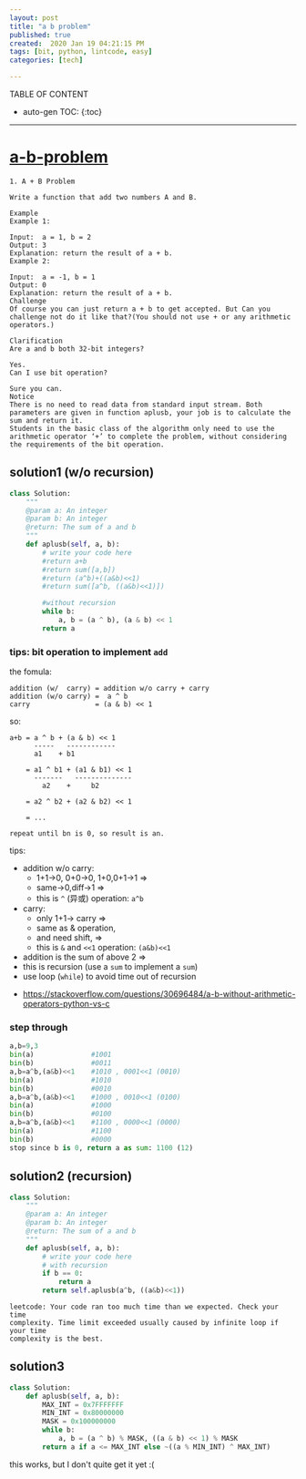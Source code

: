 ```yaml
---
layout: post
title: "a b problem"
published: true
created:  2020 Jan 19 04:21:15 PM
tags: [bit, python, lintcode, easy]
categories: [tech]

---
```


TABLE OF CONTENT

* auto-gen TOC:
{:toc}

- - -

# [a-b-problem](https://www.lintcode.com/problem/a-b-problem/?_from=ladder&&fromId=99)

    1. A + B Problem

    Write a function that add two numbers A and B.

    Example
    Example 1:

    Input:  a = 1, b = 2
    Output: 3	
    Explanation: return the result of a + b.
    Example 2:

    Input:  a = -1, b = 1
    Output: 0	
    Explanation: return the result of a + b.
    Challenge
    Of course you can just return a + b to get accepted. But Can you challenge not do it like that?(You should not use + or any arithmetic operators.)

    Clarification
    Are a and b both 32-bit integers?

    Yes.
    Can I use bit operation?

    Sure you can.
    Notice
    There is no need to read data from standard input stream. Both parameters are given in function aplusb, your job is to calculate the sum and return it.
    Students in the basic class of the algorithm only need to use the arithmetic operator ‘+’ to complete the problem, without considering the requirements of the bit operation.

## solution1 (w/o recursion)

```python
class Solution:
    """
    @param a: An integer
    @param b: An integer
    @return: The sum of a and b
    """
    def aplusb(self, a, b):
        # write your code here
        #return a+b
        #return sum([a,b])
        #return (a^b)+((a&b)<<1)
        #return sum([a^b, ((a&b)<<1)])

        #without recursion
        while b:
            a, b = (a ^ b), (a & b) << 1
        return a
```

### tips: bit operation to implement `add`

the fomula:

    addition (w/  carry) = addition w/o carry + carry
    addition (w/o carry) =  a ^ b
    carry                = (a & b) << 1

so:

    a+b = a ^ b + (a & b) << 1
          -----   ------------
          a1    + b1

        = a1 ^ b1 + (a1 & b1) << 1
          -------   --------------
            a2    +     b2

        = a2 ^ b2 + (a2 & b2) << 1

        = ...

    repeat until bn is 0, so result is an.

tips:

* addition w/o carry: 
    * 1+1->0, 0+0->0, 1+0,0+1->1 => 
    * same->0,diff->1 => 
    * this is `^` (异或) operation: `a^b`
* carry: 
    * only 1+1-> carry => 
    * same as & operation, 
    * and need shift, => 
    * this is `&` and `<<1` operation: `(a&b)<<1`
* addition is the sum of above 2 =>
* this is recursion (use a `sum` to implement a `sum`)
* use loop (`while`) to avoid time out of recursion

- https://stackoverflow.com/questions/30696484/a-b-without-arithmetic-operators-python-vs-c

### step through

```python
a,b=9,3
bin(a)              #1001
bin(b)              #0011
a,b=a^b,(a&b)<<1    #1010 , 0001<<1 (0010)
bin(a)              #1010
bin(b)              #0010
a,b=a^b,(a&b)<<1    #1000 , 0010<<1 (0100)
bin(a)              #1000
bin(b)              #0100
a,b=a^b,(a&b)<<1    #1100 , 0000<<1 (0000)
bin(a)              #1100
bin(b)              #0000
stop since b is 0, return a as sum: 1100 (12)
```
<!--
TODO: read about 补码
-->

## solution2 (recursion)

```python
class Solution:
    """
    @param a: An integer
    @param b: An integer
    @return: The sum of a and b
    """
    def aplusb(self, a, b):
        # write your code here
        # with recursion
        if b == 0:
            return a
        return self.aplusb(a^b, ((a&b)<<1))
```

    leetcode: Your code ran too much time than we expected. Check your time
    complexity. Time limit exceeded usually caused by infinite loop if your time
    complexity is the best.

## solution3
```python
class Solution:
    def aplusb(self, a, b):
        MAX_INT = 0x7FFFFFFF
        MIN_INT = 0x80000000
        MASK = 0x100000000
        while b:
            a, b = (a ^ b) % MASK, ((a & b) << 1) % MASK
        return a if a <= MAX_INT else ~((a % MIN_INT) ^ MAX_INT)
```

this works, but I don't quite get it yet :(
